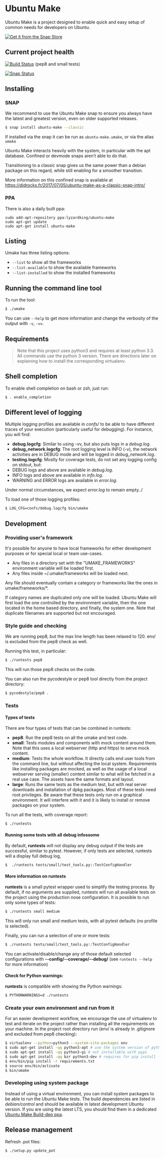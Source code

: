 # Ubuntu Make
Ubuntu Make is a project designed to enable quick and easy setup of common needs for developers on Ubuntu.

[![Get it from the Snap Store](https://snapcraft.io/static/images/badges/en/snap-store-black.svg)](https://snapcraft.io/ubuntu-make)

## Current project health

[![Build Status](https://github.com/ubuntu/ubuntu-make/workflows/style_test/badge.svg?branch=master)](https://github.com/ubuntu/ubuntu-make/actions?workflow=style_test) (pep8 and small tests)

[![Snap Status](https://build.snapcraft.io/badge/ubuntu/ubuntu-make.svg)](https://build.snapcraft.io/user/ubuntu/ubuntu-make)

## Installing
### SNAP
We recommend to use the Ubuntu Make snap to ensure you always have the latest and greatest version, even on older supported releases.

```sh
$ snap install ubuntu-make --classic
```

If installed via the snap it can be run as `ubuntu-make.umake`, or via the alias `umake`

Ubuntu Make interacts heavily with the system, in particular with the apt database. Confined or devmode snaps aren’t able to do that. 

Transitioning to a classic snap gives us the same power than a debian package on this regard, while still enabling for a smoother transition.

More information on this confined snap is available at https://didrocks.fr/2017/07/05/ubuntu-make-as-a-classic-snap-intro/

### PPA
There is also a daily built ppa:

```
sudo add-apt-repository ppa:lyzardking/ubuntu-make
sudo apt-get update
sudo apt-get install ubuntu-make
```

## Listing

Umake has three listing options:
- `--list` to show all the frameworks
- `--list-available` to show the available frameworks
- `--list-installed` to show the installed frameworks

## Running the command line tool
To run the tool:

```sh
$ ./umake
```

You can use `--help` to get more information and change the verbosity of the output with `-v`, `-vv`.

## Requirements

> Note that this project uses python3 and requires at least python 3.3. All commands use the python 3 version. There are directions later on explaining how to install the corresponding virtualenv.


## Shell completion

To enable shell completion on bash or zsh, just run:

```sh
$ . enable_completion
```

## Different level of logging

Multiple logging profiles are available in *confs/* to be able to have different traces of your execution (particularly useful for debugging). For instance, you will find:

* **debug.logcfg**: Similar to using -vv, but also puts logs in a *debug.log*.
* **debug_network.logcfg**: The root logging level is INFO (-v), the network activities are in DEBUG mode and will be logged in *debug_network.log*.
* **testing.logcfg**: Mostly for coverage tests, do not set any logging config on stdout, but:
 * DEBUG logs and above are available in *debug.log*.
 * INFO logs and above are available in *info.log*.
 * WARNING and ERROR logs are available in *error.log*.

Under normal circumstances, we expect *error.log* to remain empty../

To load one of those logging profiles:

```sh
$ LOG_CFG=confs/debug.logcfg bin/umake
```

## Development
### Providing user's framework

It's possible for anyone to have local frameworks for either development purposes or for special local or team use-cases.
* Any files in a directory set with the "UMAKE_FRAMEWORKS" environment variable will be loaded first.
* Any files inside ~/.umake/frameworks will be loaded next.

Any file should eventually contain a category or frameworks like the ones in umake/frameworks/*.

If category names are duplicated only one will be loaded. Ubuntu Make will first load the one controlled by the environment variable, then the one located in the home based directory, and finally, the system one.
Note that duplicate filenames are supported but not encouraged.


### Style guide and checking
We are running pep8, but the max line length has been relaxed to 120. env/ is excluded from the pep8 check as well.

Running this test, in particular:

```sh
$ ./runtests pep8
```

This will run those pep8 checks on the code.

You can also run the pycodestyle or pep8 tool directly from the project directory:

```sh
$ pycodestyle/pep8 .
```

### Tests
#### Types of tests
There are four types of tests that can be combined in runtests:

* **pep8**: Run the pep8 tests on all the umake and test code.
* **small**: Tests modules and components with mock content around them. Note that this uses a local webserver (http and https) to serve mock content.
* **medium**: Tests the whole workflow. It directly calls end user tools from the command line, but without affecting the local system. Requirements like installing packages are mocked, as well as the usage of a local webserver serving (smaller) content similar to what will be fetched in a real use case. The assets have the same formats and layout.
* **large**: Runs the same tests as the medium test, but with real server downloads and installation of dpkg packages. Most of these tests need root privileges. Be aware that these tests only run on a graphical environment. It will interfere with it and it is likely to install or remove packages on your system.

To run all the tests, with coverage report:

```sh
$ ./runtests
```

#### Running some tests with all debug infossome
By default, **runtests** will not display any debug output if the tests are successful, similar to pytest. However, if only  tests are selected, runtests will a display full debug log,

```sh
$  ./runtests tests/small/test_tools.py::TestConfigHandler
```

#### More information on runtests
**runtests** is a small pytest wrapper used to simplify the testing process. By default, if no arguments are supplied, runtests will run all available tests on the project using the production nose configuration.
It is possible to run only some types of tests:

```sh
$ ./runtests small medium
```

This will only run small and medium tests, with all pytest defaults (no profile is selected).

Finally, you can run a selection of one or more tests:

```sh
$ ./runtests tests/small/test_tools.py::TestConfigHandler
```

You can activate/disable/change any of those default selected configurations with **--config/--coverage/--debug/** (see `runtests --help` for more information)

#### Check for Python warnings:

**runtests** is compatible with showing the Python warnings:

```sh
$ PYTHONWARNINGS=d ./runtests
```

### Create your own environment and run from it
For an easier development workflow, we encourage the use of virtualenv to test and iterate on the project rather than installing all the requirements on your machine. In the project root directory run (env/ is already in .gitignore and excluded from pep8 checking):

```sh
$ virtualenv --python=python3 --system-site-packages env
$ sudo apt-get install -qq python3-apt # use the system version of python apt
$ sudo apt-get install -qq python3-gi # not installable with pypi
$ sudo apt-get install -qq bzr python3-dev # requires for pip install -r
$ env/bin/pip install -r requirements.txt
$ source env/bin/activate
$ bin/umake
```

### Developing using system package

Instead of using a virtual environment, you can install system packages to be able to run the Ubuntu Make tests. The build dependencies are listed in *debian/control* and should be available in latest development Ubuntu version. If you are using the latest LTS, you should find them in a dedicated [Ubuntu Make Build-dep ppa](https://launchpad.net/~ubuntu-desktop/+archive/ubuntu/ubuntu-make-builddeps).

## Release management
Refresh .pot files:

```sh
$ ./setup.py update_pot
```
